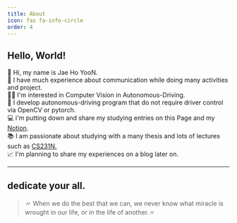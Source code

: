 ```yaml
---
title: About
icon: fas fa-info-circle
order: 4
---
```


## Hello, World!

👋 Hi, my name is Jae Ho YooN.<br>
👥 I have much experience about communication while doing many activities and project.<br>
👨‍💻 I'm interested in Computer Vision in Autonomous-Driving.<br>
🤖 I develop autonomous-driving program that do not require driver control via OpenCV or pytorch.<br>
💻 i'm putting down and share my studying entries on this Page and my <a class="highlight-link" href="https://www.notion.so/18490713817d403696812c57d0abe730" target="_blank" rel="noreferrer"> Notion</a>.<br>
📚 I am passionate about studying with a many thesis and lots of lectures such as <a class="highlight-link" href="https://cs231n.github.io/" target="_blank" rel="noreferrer"> CS231N. </a><br>
📈 I'm planning to share my experiences on a blog later on.


***

## dedicate your all.

> 〃 When we do the best that we can, we never know what miracle is wrought in our life, or in the life of another.〃